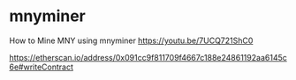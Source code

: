 # mnyminer

How to Mine MNY using mnyminer 
 https://youtu.be/7UCQ721ShC0
 
 
https://etherscan.io/address/0x091cc9f811709f4667c188e24861192aa6145c6e#writeContract
